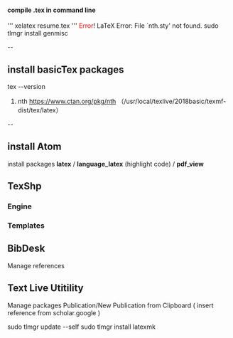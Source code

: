 


#### compile .tex in command line
'''
xelatex resume.tex
'''
<font color='red'>Error</font>! LaTeX Error: File `nth.sty' not found.
sudo tlmgr install gen­misc

--

## install basicTex packages
tex --version
1. nth
https://www.ctan.org/pkg/nth
（/usr/local/texlive/2018basic/texmf-dist/tex/latex）


--
## install Atom
install packages **latex** / **language_latex** (highlight code) / **pdf_view**



## TexShp
### Engine
### Templates
## BibDesk
Manage references

## Text Live Utitility
Manage packages
Publication/New Publication from Clipboard ( insert reference from scholar.google )

sudo tlmgr update --self
sudo tlmgr install latexmk




